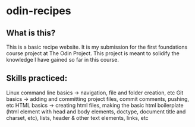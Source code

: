 # odin-recipes

## What is this?
This is a basic recipe website. It is my submission for the first foundations course project at The Odin Project. This project is meant to solidify the knowledge I have gained so far in this course.

## Skills practiced:
Linux command line basics -> navigation, file and folder creation, etc
Git basics -> adding and committing project files, commit comments, pushing, etc
HTML basics -> creating html files, making the basic html boilerplate (html element with head and body elements, doctype, document title and charset, etc), lists, header & other text elements, links, etc